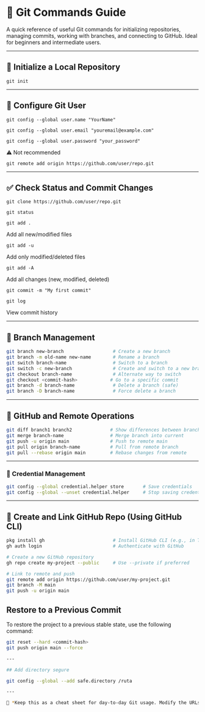 # 🧰 Git Commands Guide

A quick reference of useful Git commands for initializing repositories, managing commits, working with branches, and connecting to GitHub. Ideal for beginners and intermediate users.

---

## 📁 Initialize a Local Repository

```
git init
```

---

## 👤 Configure Git User

```
git config --global user.name "YourName"
```
```
git config --global user.email "youremail@example.com"
```
```
git config --global user.password "your_password"
```
⚠️ Not recommended
```
git remote add origin https://github.com/user/repo.git
```

---

## ✅ Check Status and Commit Changes

```
git clone https://github.com/user/repo.git
```

```
git status
```

```
git add .  
```
Add all new/modified files

```
git add -u
```

Add only modified/deleted files
```
git add -A
```

Add all changes (new, modified, deleted)

```
git commit -m "My first commit"
```
```
git log
```
View commit history

---

## 🌿 Branch Management

```bash
git branch new-branch                  # Create a new branch
git branch -m old-name new-name        # Rename a branch
git switch branch-name                 # Switch to a branch
git switch -c new-branch               # Create and switch to a new branch
git checkout branch-name               # Alternate way to switch
git checkout <commit-hash>            # Go to a specific commit
git branch -d branch-name              # Delete a branch (safe)
git branch -D branch-name              # Force delete a branch
```

---

## 🔀 GitHub and Remote Operations

```bash
git diff branch1 branch2              # Show differences between branches
git merge branch-name                 # Merge branch into current
git push -u origin main               # Push to remote main
git pull origin branch-name           # Pull from remote branch
git pull --rebase origin main         # Rebase changes from remote
```

---

### 🔐 Credential Management

```bash
git config --global credential.helper store       # Save credentials
git config --global --unset credential.helper     # Stop saving credentials
```

---

## 🚀 Create and Link GitHub Repo (Using GitHub CLI)

```bash
pkg install gh                         # Install GitHub CLI (e.g., in Termux)
gh auth login                          # Authenticate with GitHub

# Create a new GitHub repository
gh repo create my-project --public     # Use --private if preferred

# Link to remote and push
git remote add origin https://github.com/user/my-project.git
git branch -M main
git push -u origin main
```
## Restore to a Previous Commit

To restore the project to a previous stable state, use the following command:

```bash
git reset --hard <commit-hash>
git push origin main --force

---

## Add directory segure

git config --global --add safe.directory /ruta

---

📌 *Keep this as a cheat sheet for day-to-day Git usage. Modify the URLs, names, and branches to fit your own project.*
